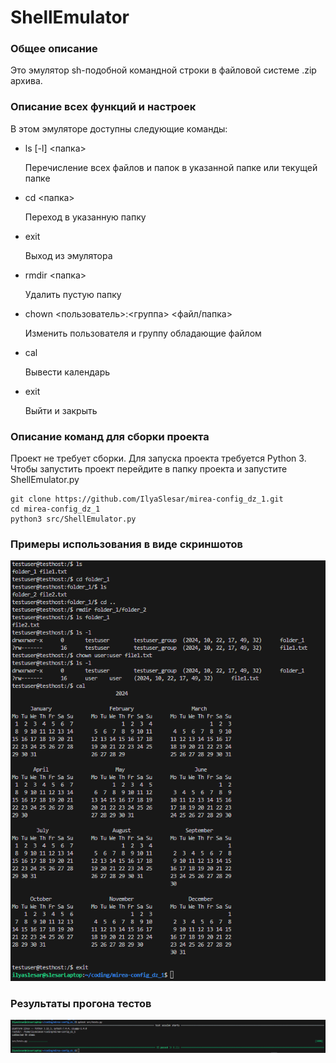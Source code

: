 # ShellEmulator
### Общее описание
Это эмулятор sh-подобной командной строки в файловой системе .zip архива.
### Описание всех функций и настроек
В этом эмуляторе доступны следующие команды:
- ls \[-l\] <папка>
  
  Перечисление всех файлов и папок в указанной папке или текущей папке
- cd <папка>
  
  Переход в указанную папку
- exit
  
  Выход из эмулятора
- rmdir <папка>
  
  Удалить пустую папку
- chown <пользователь>:<группа> <файл/папка>

  Изменить пользователя и группу обладающие файлом
- cal
  
  Вывести календарь
- exit

  Выйти и закрыть

### Описание команд для сборки проекта
Проект не требует сборки. Для запуска проекта требуется Python 3.
Чтобы запустить проект перейдите в папку проекта и запустите ShellEmulator.py

```
git clone https://github.com/IlyaSlesar/mirea-config_dz_1.git
cd mirea-config_dz_1
python3 src/ShellEmulator.py
```

### Примеры использования в виде скриншотов
![alt text](images/image.png)

### Результаты прогона тестов
![alt text](images/image-1.png)